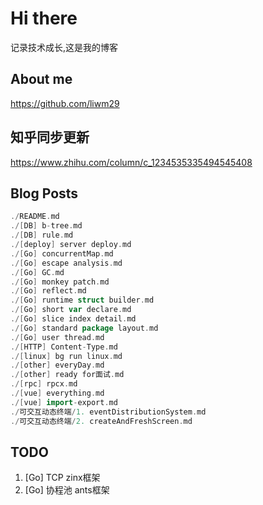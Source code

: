 # Hi there
记录技术成长,这是我的博客
## About me
https://github.com/liwm29
## 知乎同步更新
https://www.zhihu.com/column/c_1234535335494545408
## Blog Posts
```go
./README.md
./[DB] b-tree.md
./[DB] rule.md
./[deploy] server deploy.md
./[Go] concurrentMap.md
./[Go] escape analysis.md
./[Go] GC.md
./[Go] monkey patch.md
./[Go] reflect.md
./[Go] runtime struct builder.md
./[Go] short var declare.md
./[Go] slice index detail.md
./[Go] standard package layout.md
./[Go] user thread.md
./[HTTP] Content-Type.md
./[linux] bg run linux.md
./[other] everyDay.md
./[other] ready for面试.md
./[rpc] rpcx.md
./[vue] everything.md
./[vue] import-export.md
./可交互动态终端/1. eventDistributionSystem.md
./可交互动态终端/2. createAndFreshScreen.md
```
## TODO
1. [Go] TCP zinx框架
2. [Go] 协程池 ants框架